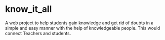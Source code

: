 # know_it_all
A web project to help students gain knowledge and get rid of doubts in a simple and easy manner with the help of knowledgeable people. This would connect Teachers and students.
